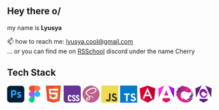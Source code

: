 ## Hey there o/

my name is **Lyusya**

📫 how to reach me: lyusya.cool@gmail.com</br>
... or you can find me on [RSSchool](https://rs.school/courses/angular) discord under the name Cherry

## Tech Stack

<img src="./assets/photoshop.png"  width="40" height="40"> <img src="./assets/figma.png"  width="40" height="40"> <img src="./assets/html5.png"  width="40" height="40"> <img src="./assets/css.png"  width="40" height="40"> <img src="./assets/scss.png"  width="40" height="40"> <img src="./assets/js.png"  width="40" height="40"> <img src="./assets/ts.png"  width="40" height="40"> <img src="./assets/angular.png"  width="40" height="40"> <img src="./assets/angular_new_logo.png"  width="40" height="40"> <img src="./assets/rxjs.png"  width="40" height="40"> <img src="./assets/ngrx.png"  width="40" height="40">


